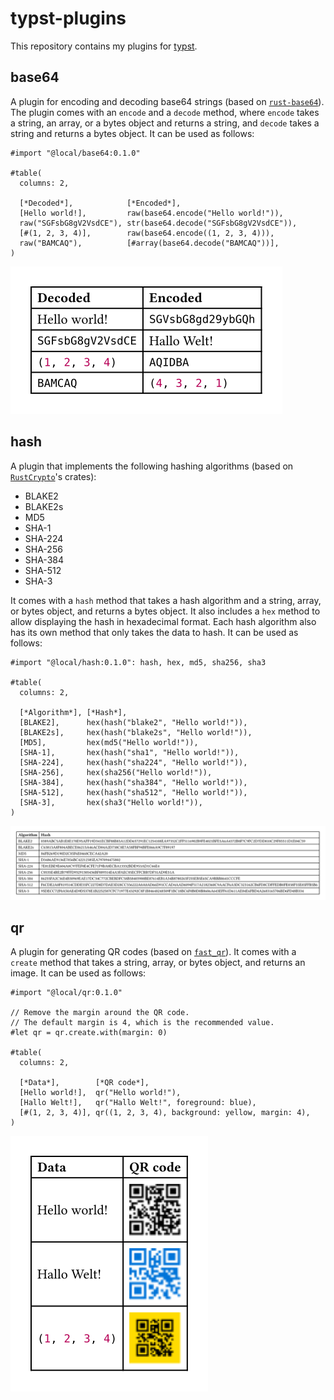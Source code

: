 # typst-plugins

This repository contains my plugins for [typst](https://github.com/typst/typst).

## base64
A plugin for encoding and decoding base64 strings (based on [`rust-base64`](https://github.com/marshallpierce/rust-base64)). The plugin
comes with an `encode` and a `decode` method, where `encode` takes a string, an array, or a bytes object and returns a string, and `decode` takes a string and returns a bytes object. It can be used as follows:

```typ
#import "@local/base64:0.1.0"

#table(
  columns: 2,
  
  [*Decoded*],            [*Encoded*],
  [Hello world!],         raw(base64.encode("Hello world!")),
  raw("SGFsbG8gV2VsdCE"), str(base64.decode("SGFsbG8gV2VsdCE")),
  [#(1, 2, 3, 4)],        raw(base64.encode((1, 2, 3, 4))),
  raw("BAMCAQ"),          [#array(base64.decode("BAMCAQ"))],
)
```

![Result](./.github/base64.svg)

## hash
A plugin that implements the following hashing algorithms (based on [`RustCrypto`](https://github.com/RustCrypto/hashes)'s crates):

- BLAKE2
- BLAKE2s
- MD5
- SHA-1
- SHA-224
- SHA-256
- SHA-384
- SHA-512
- SHA-3

It comes with a `hash` method that takes a hash algorithm and a string, array, or bytes object, and returns a bytes object. It also includes a `hex` method to allow displaying the hash in hexadecimal format. Each hash algorithm also has its own method that only takes the data to hash. It can be used as follows:

```typ
#import "@local/hash:0.1.0": hash, hex, md5, sha256, sha3

#table(
  columns: 2,
  
  [*Algorithm*], [*Hash*],
  [BLAKE2],      hex(hash("blake2", "Hello world!")),
  [BLAKE2s],     hex(hash("blake2s", "Hello world!")),
  [MD5],         hex(md5("Hello world!")),
  [SHA-1],       hex(hash("sha1", "Hello world!")),
  [SHA-224],     hex(hash("sha224", "Hello world!")),
  [SHA-256],     hex(sha256("Hello world!")),
  [SHA-384],     hex(hash("sha384", "Hello world!")),
  [SHA-512],     hex(hash("sha512", "Hello world!")),
  [SHA-3],       hex(sha3("Hello world!")),
)
```

![Result](./.github/hash.svg)

## qr
A plugin for generating QR codes (based on [`fast_qr`](https://github.com/erwanvivien/fast_qr)). It comes with a `create` method that takes a string, array, or bytes object, and returns an image. It can be used as follows:

```typ
#import "@local/qr:0.1.0"

// Remove the margin around the QR code.
// The default margin is 4, which is the recommended value.
#let qr = qr.create.with(margin: 0)

#table(
  columns: 2,
  
  [*Data*],        [*QR code*],
  [Hello world!],  qr("Hello world!"),
  [Hallo Welt!],   qr("Hallo Welt!", foreground: blue),
  [#(1, 2, 3, 4)], qr((1, 2, 3, 4), background: yellow, margin: 4),
)
```

![Result](./.github/qr.svg)